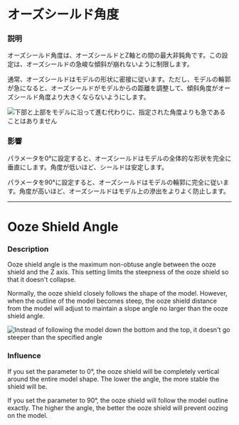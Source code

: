 オーズシールド角度
====
### **説明**
オーズシールド角度は、オーズシールドとZ軸との間の最大非鈍角です。この設定は、オーズシールドの急峻な傾斜が崩れないように制限します。

通常、オーズシールドはモデルの形状に密接に従います。ただし、モデルの輪郭が急になると、オーズシールドがモデルからの距離を調整して、傾斜角度がオーズシールド角度より大きくならないようにします。

![下部と上部をモデルに沿って進む代わりに、指定された角度よりも急であることはありません](../images/ooze_shield.svg)

### **影響**
パラメータを0°に設定すると、オーズシールドはモデルの全体的な形状を完全に垂直にします。角度が低いほど、シールドは安定します。

パラメータを90°に設定すると、オーズシールドはモデルの輪郭に完全に従います。角度が高いほど、オーズシールドはモデル上の滲出をよりよく防止します。

---

Ooze Shield Angle
====
### **Description**
Ooze shield angle is the maximum non-obtuse angle between the ooze shield and the Z axis. This setting limits the steepness of the ooze shield so that it doesn't collapse.

Normally, the ooze shield closely follows the shape of the model. However, when the outline of the model becomes steep, the ooze shield distance from the model will adjust to maintain a slope angle no larger than the ooze shield angle.

![Instead of following the model down the bottom and the top, it doesn't go steeper than the specified angle](../images/ooze_shield.svg)

### **Influence**
If you set the parameter to 0°, the ooze shield will be completely vertical around the entire model shape. The lower the angle, the more stable the shield will be.

If you set the parameter to 90°, the ooze shield will follow the model outline exactly. The higher the angle, the better the ooze shield will prevent oozing on the model.